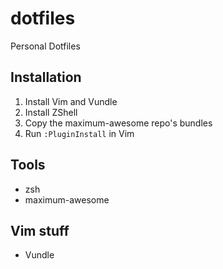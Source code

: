 # dotfiles
Personal Dotfiles

## Installation
1. Install Vim and Vundle
2. Install ZShell
3. Copy the maximum-awesome repo's bundles
4. Run `:PluginInstall` in Vim

## Tools
* zsh
* maximum-awesome

## Vim stuff
* Vundle
